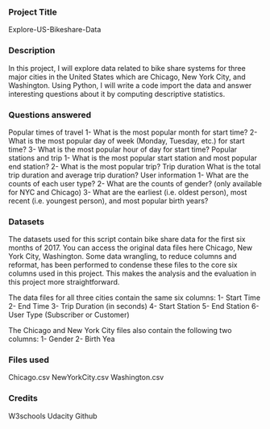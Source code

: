 ### Project Title
Explore-US-Bikeshare-Data

### Description
In this project, I will explore data related to bike share systems for three major cities in the United States which are Chicago, New York City, and Washington. Using Python, I will write a code import the data and answer interesting questions about it by computing descriptive statistics.

### Questions answered
Popular times of travel
1- What is the most popular month for start time?
2- What is the most popular day of week (Monday, Tuesday, etc.) for start time?
3- What is the most popular hour of day for start time?
Popular stations and trip
1- What is the most popular start station and most popular end station?
2- What is the most popular trip?
Trip duration
What is the total trip duration and average trip duration?
User information
1- What are the counts of each user type?
2- What are the counts of gender? (only available for NYC and Chicago)
3- What are the earliest (i.e. oldest person), most recent (i.e. youngest person), and most popular birth years?

### Datasets
The datasets used for this script contain bike share data for the first six months of 2017. You can access the original data files here Chicago, New York City, Washington. Some data wrangling, to reduce columns and reformat, has been performed to condense these files to the core six columns used in this project. This makes the analysis and the evaluation in this project more straightforward.

The data files for all three cities contain the same six columns:
1- Start Time
2- End Time
3- Trip Duration (in seconds)
4- Start Station
5- End Station
6- User Type (Subscriber or Customer)

The Chicago and New York City files also contain the following two columns:
1- Gender
2- Birth Yea

### Files used
Chicago.csv NewYorkCity.csv Washington.csv

### Credits
W3schools
Udacity
Github
